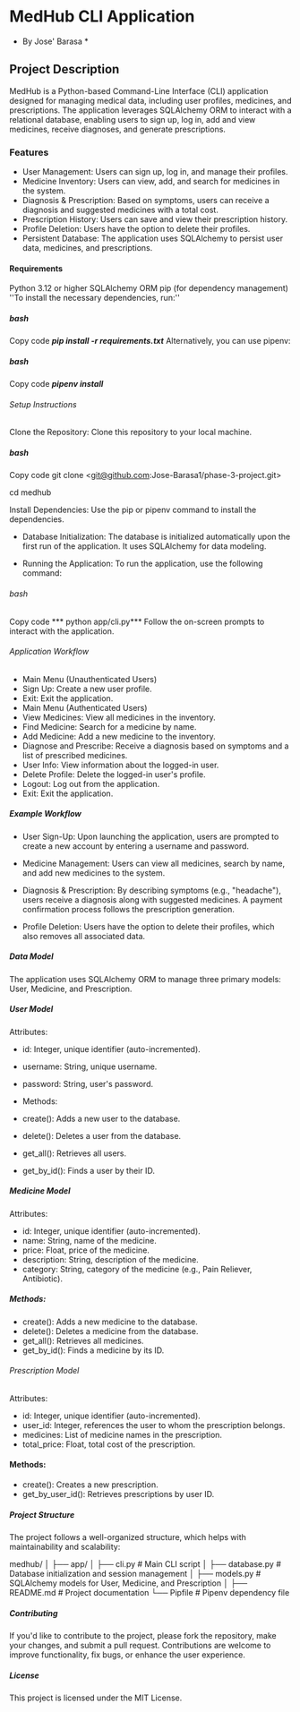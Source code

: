 # MedHub CLI Application
 * By Jose' Barasa *

## Project Description
 MedHub is a Python-based Command-Line Interface (CLI) application designed for managing medical data, including user profiles, medicines, and prescriptions. The application leverages SQLAlchemy ORM to interact with a relational database, enabling users to sign up, log in, add and view medicines, receive diagnoses, and generate prescriptions.

 ### Features
- User Management: Users can sign up, log in, and manage their profiles.
- Medicine Inventory: Users can view, add, and search for medicines in the system.
- Diagnosis & Prescription: Based on symptoms, users can receive a diagnosis and suggested medicines with a total cost.
- Prescription History: Users can save and view their prescription history.
- Profile Deletion: Users have the option to delete their profiles.
- Persistent Database: The application uses SQLAlchemy to persist user data, medicines, and prescriptions.
#### Requirements
Python 3.12 or higher
SQLAlchemy ORM
pip (for dependency management)
''To install the necessary dependencies, run:''

##### bash
Copy code
***pip install -r requirements.txt***
Alternatively, you can use pipenv:

##### bash
Copy code
***pipenv install***
###### Setup Instructions
Clone the Repository: Clone this repository to your local machine.

##### bash
Copy code
git clone <git@github.com:Jose-Barasa1/phase-3-project.git>

 cd medhub

Install Dependencies: Use the pip or pipenv command to install the dependencies.

- Database Initialization: The database is initialized automatically upon the first run of the application. It uses SQLAlchemy for data modeling.

- Running the Application: To run the application, use the following command:

 ###### bash
Copy code
*** python app/cli.py***
Follow the on-screen prompts to interact with the application.

###### Application Workflow
- Main Menu (Unauthenticated Users)
- Sign Up: Create a new user profile.
- Exit: Exit the application.
- Main Menu (Authenticated Users)
- View Medicines: View all medicines in the inventory.
- Find Medicine: Search for a medicine by name.
- Add Medicine: Add a new medicine to the inventory.
- Diagnose and Prescribe: Receive a diagnosis based on symptoms and a list of prescribed medicines.
- User Info: View information about the logged-in user.
- Delete Profile: Delete the logged-in user's profile.
- Logout: Log out from the application.
- Exit: Exit the application.

##### Example Workflow
- User Sign-Up:
Upon launching the application, users are prompted to create a new account by entering a username and password.

- Medicine Management:
Users can view all medicines, search by name, and add new medicines to the system.

- Diagnosis & Prescription:
By describing symptoms (e.g., "headache"), users receive a diagnosis along with suggested medicines. A payment confirmation process follows the prescription generation.

- Profile Deletion:
Users have the option to delete their profiles, which also removes all associated data.

##### Data Model
The application uses SQLAlchemy ORM to manage three primary models: User, Medicine, and Prescription.

##### User Model
Attributes:

- id: Integer, unique identifier (auto-incremented).
- username: String, unique username.
- password: String, user's password.
- Methods:

- create(): Adds a new user to the database.
- delete(): Deletes a user from the database.
- get_all(): Retrieves all users.
- get_by_id(): Finds a user by their ID.
##### Medicine Model
 Attributes:

- id: Integer, unique identifier (auto-incremented).
- name: String, name of the medicine.
- price: Float, price of the medicine.
- description: String, description of the medicine.
- category: String, category of the medicine (e.g., Pain Reliever, Antibiotic).
##### Methods:

- create(): Adds a new medicine to the database.
- delete(): Deletes a medicine from the database.
- get_all(): Retrieves all medicines.
- get_by_id(): Finds a medicine by its ID.
###### Prescription Model
Attributes:

- id: Integer, unique identifier (auto-incremented).
- user_id: Integer, references the user to whom the prescription belongs.
- medicines: List of medicine names in the prescription.
- total_price: Float, total cost of the prescription.
#### Methods:

- create(): Creates a new prescription.
- get_by_user_id(): Retrieves prescriptions by user ID.
##### Project Structure
The project follows a well-organized structure, which helps with maintainability and scalability:


medhub/
│
├── app/
│   ├── cli.py              # Main CLI script
│   ├── database.py         # Database initialization and session management
│   ├── models.py           # SQLAlchemy models for User, Medicine, and Prescription
│
├── README.md               # Project documentation
└── Pipfile                 # Pipenv dependency file
##### Contributing
If you'd like to contribute to the project, please fork the repository, make your changes, and submit a pull request. Contributions are welcome to improve functionality, fix bugs, or enhance the user experience.

 ##### License
This project is licensed under the MIT License.